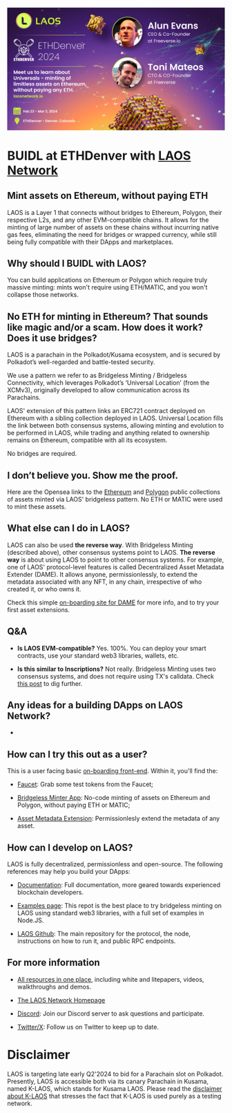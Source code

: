 ![LAOS_ETHDenver](../imgs/LAOS_ETHDenver.jpg)
# BUIDL at ETHDenver with [**LAOS Network**](https://laosnetwork.io) 

## Mint assets on Ethereum, without paying ETH

LAOS is a Layer 1 that connects without bridges to Ethereum, Polygon, their respective L2s, and any other EVM-compatible chains. It allows for the minting of large number of assets on these chains without incurring native gas fees, eliminating the need for bridges or wrapped currency, while still being fully compatible with their DApps and marketplaces.

## Why should I BUIDL with LAOS?

You can build applications on Ethereum or Polygon which require truly massive minting: mints won't require using ETH/MATIC, and you won't collapse those networks.


## No ETH for minting in Ethereum? That sounds like magic and/or a scam. How does it work? Does it use bridges?

LAOS is a parachain in the Polkadot/Kusama ecosystem, and is secured by Polkadot’s well-regarded and battle-tested security.

We use a pattern we refer to as Bridgeless Minting / Bridgeless Connectivity, which leverages Polkadot’s ‘Universal Location’ (from the XCMv3), originally developed to allow communication across its Parachains. 

LAOS' extension of this pattern links an ERC721 contract deployed on Ethereum with a sibling collection deployed in LAOS. Universal Location fills the link between both consensus systems, allowing minting and evolution to be performed in LAOS, while trading and anything related to ownership remains on Ethereum, compatible with all its ecosystem. 

No bridges are required.

## I don’t believe you. Show me the proof.

Here are the Opensea links to the [Ethereum](https://opensea.io/collection/eth-laos-bridgeless-minting) and [Polygon](https://opensea.io/collection/universal-polygon-collection) public collections of assets minted via LAOS' bridgeless pattern. No ETH or MATIC were used to mint these assets.


## What else can I do in LAOS?

LAOS can also be used **the reverse way**. With Bridgeless Minting (described above), other consensus systems point to LAOS. **The reverse way** is about using LAOS to point to other consensus systems. For example, one of LAOS' protocol-level features is called Decentralized Asset Metadata Extender (DAME). It allows anyone, permissionlessly, to extend the metadata associated with any NFT, in any chain, irrespective of who created it, or who owns it.

Check this simple [on-boarding site for DAME](https://apps.klaos.io/extend) for more info, and to try your first asset extensions.

## Q&A

* **Is LAOS EVM-compatible?**  Yes. 100%. You can deploy your smart contracts, use your standard web3 libraries, wallets, etc.

* **Is this similar to Inscriptions?** Not really. Bridgeless Minting uses two consensus systems, and does not require using TX's calldata. Check [this post](https://medium.com/laosnetwork/introducing-universals-assets-minted-via-bridgeless-patterns-in-any-blockchain-6265e2313e5a) to dig further.  


## Any ideas for a building DApps on LAOS Network?

- 


## How can I try this out as a user?

This is a user facing basic [on-boarding front-end](https://apps.klaos.io/). Within it, you'll find the:

- [Faucet](https://apps.klaos.io/faucet): Grab some test tokens from the Faucet;

- [Bridgeless Minter App](https://apps.klaos.io/): No-code minting of assets on Ethereum and Polygon, without paying ETH or MATIC;

- [Asset Metadata Extension](https://apps.klaos.io/extend): Permissionlesly extend the metadata of any asset.

## How can I develop on LAOS?

LAOS is fully decentralized, permissionless and open-source. The following references may help you build your DApps:

- [Documentation](https://docs.laosnetwork.io/): Full documentation, more geared towards experienced blockchain developers.

- [Examples page](https://github.com/freeverseio/laos-examples): This repot is the best place to try bridgeless minting on LAOS using standard web3 libraries, with a full set of examples in Node.JS.

- [LAOS Github](https://github.com/freeverseio/laos): The main repository for the protocol, the node, instructions on how to run it, and public RPC endpoints.

## For more information

- [All resources in one place](https://docs.laosnetwork.io/introduction/resources), including white and litepapers, videos, walkthroughs and demos.

- [The LAOS Network Homepage](https://laosnetwork.io/)

- [Discord](https://discord.gg/gZcxsJcdPy): Join our Discord server to ask questions and participate.

- [Twitter/X](https://twitter.com/laosnetwork): Follow us on Twitter to keep up to date.


# Disclaimer

LAOS is targeting late early Q2'2024 to bid for a Parachain slot on Polkadot. 
Presently, LAOS is accessible both via its canary Parachain in Kusama, named K-LAOS, which stands for Kusama LAOS.
Please read the [disclaimer about K-LAOS](https://www.laosfoundation.io/disclaimer-klaos) that stresses the fact
that K-LAOS is used purely as a testing network.

